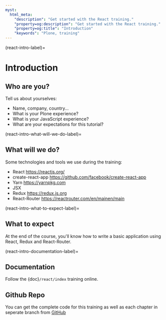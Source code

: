 ```yaml
---
myst:
  html_meta:
    "description": "Get started with the React training."
    "property=og:description": "Get started with the React training."
    "property=og:title": "Introduction"
    "keywords": "Plone, training"
---
```


(react-intro-label)=

# Introduction

## Who are you?

Tell us about yourselves:

- Name, company, country...
- What is your Plone experience?
- What is your JavaScript experience?
- What are your expectations for this tutorial?

(react-intro-what-will-we-do-label)=

## What will we do?

Some technologies and tools we use during the training:

- React https://reactjs.org/
- create-react-app https://github.com/facebook/create-react-app
- Yarn https://yarnpkg.com
- JSX
- Redux https://redux.js.org
- React-Router https://reactrouter.com/en/mainen/main

(react-intro-what-to-expect-label)=

## What to expect

At the end of the course, you'll know how to write a basic application using
React, Redux and React-Router.

(react-intro-documentation-label)=

## Documentation

Follow the {doc}`/react/index` training online.

## Github Repo

You can get the complete code for this training as well as each chapter in seperate branch from [GitHub](https://github.com/iFlameing/plone-react-training)
